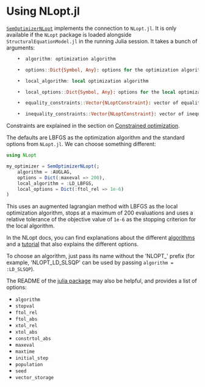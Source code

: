 # Using NLopt.jl

[`SemOptimizerNLopt`](@ref) implements the connection to `NLopt.jl`.
It is only available if the `NLopt` package is loaded alongside `StructuralEquationModel.jl` in the running Julia session.
It takes a bunch of arguments:

```julia
    •  algorithm: optimization algorithm

    •  options::Dict{Symbol, Any}: options for the optimization algorithm

    •  local_algorithm: local optimization algorithm

    •  local_options::Dict{Symbol, Any}: options for the local optimization algorithm

    •  equality_constraints::Vector{NLoptConstraint}: vector of equality constraints

    •  inequality_constraints::Vector{NLoptConstraint}: vector of inequality constraints
```
Constraints are explained in the section on [Constrained optimization](@ref).

The defaults are LBFGS as the optimization algorithm and the standard options from `NLopt.jl`.
We can choose something different:

```julia
using NLopt

my_optimizer = SemOptimizerNLopt(;
    algorithm = :AUGLAG,
    options = Dict(:maxeval => 200),
    local_algorithm = :LD_LBFGS,
    local_options = Dict(:ftol_rel => 1e-6)
)
```

This uses an augmented lagrangian method with LBFGS as the local optimization algorithm, stops at a maximum of 200 evaluations and uses a relative tolerance of the objective value of `1e-6` as the stopping criterion for the local algorithm.

In the NLopt docs, you can find explanations about the different [algorithms](https://nlopt.readthedocs.io/en/latest/NLopt_Algorithms/) and a [tutorial](https://nlopt.readthedocs.io/en/latest/NLopt_Introduction/) that also explains the different options.

To choose an algorithm, just pass its name without the 'NLOPT\_' prefix (for example, 'NLOPT\_LD\_SLSQP' can be used by passing `algorithm = :LD_SLSQP`).

The README of the [julia package](https://github.com/JuliaOpt/NLopt.jl) may also be helpful, and provides a list of options:

 - `algorithm`
 - `stopval`
 - `ftol_rel`
 - `ftol_abs`
 - `xtol_rel`
 - `xtol_abs`
 - `constrtol_abs`
 - `maxeval`
 - `maxtime`
 - `initial_step`
 - `population`
 - `seed`
 - `vector_storage`